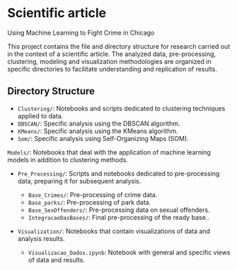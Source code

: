 
# Scientific article
Using Machine Learning to Fight Crime in Chicago


This project contains the file and directory structure for research carried out in the context of a scientific article. The analyzed data, pre-processing, clustering, modeling and visualization methodologies are organized in specific directories to facilitate understanding and replication of results.


## Directory Structure

  - `Clustering/`: Notebooks and scripts dedicated to clustering techniques applied to data.
  - `DBSCAN/`: Specific analysis using the DBSCAN algorithm.
  - `KMeans/`: Specific analysis using the KMeans algorithm.
  - `Som/`: Specific analysis using Self-Organizing Maps (SOM).

  
`Models/`: Notebooks that deal with the application of machine learning models in addition to clustering methods.


- `Pre_Processing/`: Scripts and notebooks dedicated to pre-processing data, preparing it for subsequent analysis.
  - `Base_Crimes/`: Pre-processing of crime data.
  - `Base_parks/`: Pre-processing of park data.
  - `Base_SexOffenders/`: Pre-processing data on sexual offenders.
  - `IntegracaoDasBases/`: Final pre-processing of the ready base..

- `Visualization/`: Notebooks that contain visualizations of data and analysis results.
  - `Visualizacao_Dados.ipynb`: Notebook with general and specific views of data and results.
